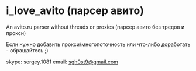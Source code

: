 i_love_avito (парсер авито)
============

An avito.ru parser without threads or proxies
(парсер авито без тредов и прокси)

Если нужно добавить прокси/многопоточность или что-либо доработать - обращайтесь ;)

skype: sergey.1081
email: sgh0st9@gmail.com
